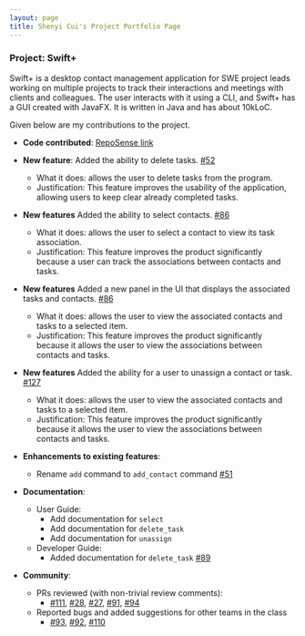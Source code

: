 ```yaml
---
layout: page
title: Shenyi Cui's Project Portfolio Page
---
```


### Project: Swift+

Swift+ is a desktop contact management application for SWE project leads working on multiple projects to track their
interactions and meetings with clients and colleagues. The user interacts with it using a CLI, and Swift+ has a GUI created
with JavaFX. It is written in Java and has about 10kLoC.

Given below are my contributions to the project.

* **Code contributed**: [RepoSense link](https://nus-cs2103-ay2223s1.github.io/tp-dashboard/?search=shenyicui&breakdown=true&sort=groupTitle&sortWithin=title&timeframe=commit&mergegroup=&groupSelect=groupByRepos&checkedFileTypes=docs~functional-code~test-code~other)

- **New feature**: Added the ability to delete tasks. [#52](https://github.com/AY2223S1-CS2103T-T12-2/tp/pull/52)
  - What it does: allows the user to delete tasks from the program.
  - Justification: This feature improves the usability of the application, allowing users to keep clear already completed tasks.

- **New features** Added the ability to select contacts. [#86](https://github.com/AY2223S1-CS2103T-T12-2/tp/pull/86)
  - What it does: allows the user to select a contact to view its task association.
  - Justification: This feature improves the product significantly because a user can track the associations between contacts and tasks.

- **New features** Added a new panel in the UI that displays the associated tasks and contacts. [#86](https://github.com/AY2223S1-CS2103T-T12-2/tp/pull/86)
  - What it does: allows the user to view the associated contacts and tasks to a selected item.
  - Justification: This feature improves the product significantly because it allows the user to view the associations between contacts and tasks.

- **New features** Added the ability for a user to unassign a contact or task. [#127](https://github.com/AY2223S1-CS2103T-T12-2/tp/pull/127)
  - What it does: allows the user to view the associated contacts and tasks to a selected item.
  - Justification: This feature improves the product significantly because it allows the user to view the associations between contacts and tasks.

- **Enhancements to existing features**:
  - Rename `add` command to `add_contact` command [#51](https://github.com/AY2223S1-CS2103T-T12-2/tp/pull/51)

* **Documentation**:
  * User Guide:
    - Add documentation for `select`
    - Add documentation for `delete_task`
    - Add documentation for `unassign` 
  * Developer Guide: 
    - Added documentation for `delete_task` [#89](https://github.com/AY2223S1-CS2103T-T12-2/tp/pull/89)
    
* **Community**:
  * PRs reviewed (with non-trivial review comments): 
    * [#111](https://github.com/AY2223S1-CS2103T-T12-2/tp/pull/111), [#28](https://github.com/AY2223S1-CS2103T-T12-2/tp/pull/28), [#27](https://github.com/AY2223S1-CS2103T-T12-2/tp/pull/27),
    [#91](https://github.com/AY2223S1-CS2103T-T12-2/tp/pull/91), [#94](https://github.com/AY2223S1-CS2103T-T12-2/tp/pull/94)
  * Reported bugs and added suggestions for other teams in the class 
    * [#93](https://github.com/AY2223S1-CS2103T-T12-2/tp/issues/93), [#92](https://github.com/AY2223S1-CS2103T-T12-2/tp/issues/92), [#110](https://github.com/AY2223S1-CS2103T-T12-2/tp/issues/110)
